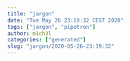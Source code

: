 ```yaml
---
title: "jargon"
date: "Tue May 26 23:19:32 CEST 2020"
tags: ["jargon", "pipotron"]
author: m1ch3l
categories: ["generated"]
slug: "jargon/2020-05-26-23:19:32"
---
```



